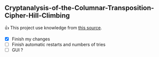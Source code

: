 ## Cryptanalysis-of-the-Columnar-Transposition-Cipher-Hill-Climbing

:+1: This project use knowledge from [this source](http://practicalcryptography.com/cryptanalysis/).

- [x] Finish my changes
- [ ] Finish automatic restarts and numbers of tries
- [ ] GUI ?
